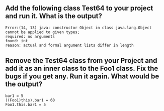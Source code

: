 ## Add the following class Test64 to your project and run it. What is the output?
```
Error:(14, 13) java: constructor Object in class java.lang.Object cannot be applied to given types;
required: no arguments
found: int
reason: actual and formal argument lists differ in length
```

## Remove the Test64 class from your Project and add it as an inner class to the Foo1 class. Fix the bugs if you get any. Run it again. What would be the output?
```
bar1 = 5
((Foo1)this).bar1 = 60
Foo1.this.bar1 = 5
```
